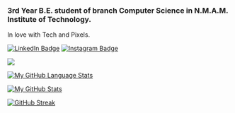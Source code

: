 ### 3rd Year B.E. student of branch Computer Science in N.M.A.M. Institute of Technology.
In love with Tech and Pixels.


<!--[![Twitter Badge](https://img.shields.io/badge/Twitter-Profile-informational?style=flat&logo=twitter&logoColor=white&color=1CA2F1)](https://twitter.com/NHackerearth)-->
[![LinkedIn Badge](https://img.shields.io/badge/LinkedIn-Profile-informational?style=flat&logo=linkedin&logoColor=white&color=0D76A8)](https://www.linkedin.com/in/vishal-naik-4b3066221/)
[![Instagram Badge](https://img.shields.io/badge/Instagram-Profile-informational?style=flat&logo=instagram&logoColor=white&color=0D76A8)]()

![](https://visitor-badge.laobi.icu/badge?page_id=VishalNaik17.VishalNaik17 )

[![My GitHub Language Stats](https://github-readme-stats.vercel.app/api/top-langs/?username=VishalNaik17&langs_count=5&theme=tokyonight)]()


[![My GitHub Stats](https://github-readme-stats.vercel.app/api/?username=aadarsh231099&count_private=true&theme=tokyonight&showicons=true)]()


[![GitHub Streak](https://github-readme-streak-stats.herokuapp.com/?user=VishalNaik17&theme=tokyonight)]()


<!--![giphy](https://media.giphy.com/media/RbDKaczqWovIugyJmW/giphy.gif)
<!--
**aadarsh231099/aadarsh231099** is a ✨ _special_ ✨ repository because its `README.md` (this file) appears on your GitHub profile.

Here are some ideas to get you started:

- 🔭 I’m currently working on ...
- 🌱 I’m currently learning ...
- 👯 I’m looking to collaborate on ...
- 🤔 I’m looking for help with ...
- 💬 Ask me about ...
- 📫 How to reach me: ...
- 😄 Pronouns: ...
- ⚡ Fun fact: ...
-->
